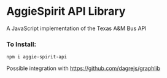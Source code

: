 # AggieSpirit API Library
A JavaScript implementation of the Texas A&M Bus API

### To Install:
`npm i aggie-spirit-api`


Possible integration with https://github.com/dagrejs/graphlib
